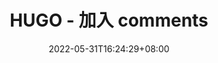 ---
title: "HUGO - 加入 comments"
description: 
date: 2022-05-31T16:24:29+08:00
image: 
math: 
license: 
hidden: false
comments: true
draft: true
---